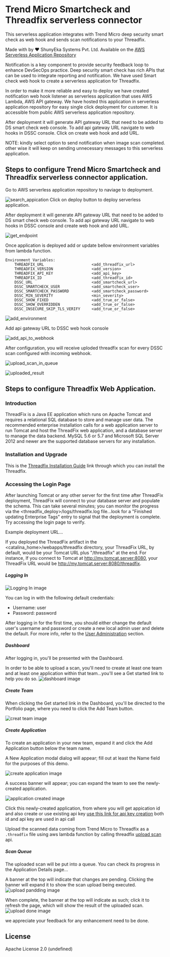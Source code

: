 # Trend Micro Smartcheck and Threadfix serverless connector

This serverless application integrates with Trend Micro deep security smart check as web hook and sends scan notifications to your Threadfix.

Made with by ❤️  ShunyEka Systems Pvt. Ltd.  Available on the [AWS Serverless Application Repository](https://aws.amazon.com/serverless)
  
Notification is a key component to provide security feedback loop to enhance DevSecOps practice. Deep security smart check has  rich APIs that can be used to integrate reporting and notification. We have used Smart check web hook to create a serverless application for Threadfix. 

In order to make it more reliable and easy to deploy we have created notification web hook listener as serverless application that uses AWS Lambda, AWS API gateway. We have hosted this application in serverless application repository for easy single click deployment for customer. It is accessible from public AWS serverless application repository. 
  
After deployment it will generate API gateway URL that need to be added to DS smart check web console. To add api gateway URL navigate to web hooks in DSSC console. Click on create web hook and add URL.

NOTE: kindly select option to send notification when image scan completed. other wise it will keep on sending unnecessary messages to this serverless application. 
  
## Steps to configure Trend Micro Smartcheck and Threadfix serverless connector application.
Go to AWS serverless application repository to naviage to deployment.
  
![search_appication](/images/search_appication.jpg)
   Click on deploy button to deploy serverless application.
   
After deployment it will generate API gateway URL that need to be added to DS smart check web console. To add api gateway URL navigate to web hooks in DSSC console and create web hook and add URL.

![get_endpoint](/images/get_endpoint.jpg)

Once application is deployed add or update bellow environment variables from lambda function.

    Environment Variables:
        THREADFIX_URL                     <add_threadfix_url>
        THREADFIX_VERSION                 <add_version>
        THREADFIX_API_KEY                 <add_api_key>
        THREADFIX_ID                      <add_threadfix_id>
        DSSC_URL                          <add_smartcheck_url>
        DSSC_SMARTCHECK_USER              <add_smartcheck_user>
        DSSC_SMARTCHECK_PASSWORD          <add_smartcheck_password>
        DSSC_MIN_SEVERITY                 <min_severity>
        DSSC_SHOW_FIXED                   <add_true_or_false>
        DSSC_SHOW_OVERRIDDEN              <add_true_or_false>
        DSSC_INSECURE_SKIP_TLS_VERIFY     <add_true_or_false>

![add_environment](/images/add_environment.jpg)

Add api gateway URL to DSSC web hook console

![add_api_to_webhook](images/add_api_to_webhook.jpg)
 
After configuration, you will receive uploded threadfix scan for every DSSC scan configured with incoming webhook.

![upload_scan_in_queue](/images/upload_scan_in_queue.jpg)

![uploaded_result](/images/uploaded_result.jpg)

## Steps to configure Threadfix Web Application.
### Introduction 
ThreadFix is a Java EE application which runs on Apache Tomcat and requires a relational SQL database to store and manage user data.  The recommended enterprise installation calls for a web application server to run Tomcat and host the ThreadFix web application, and a database server to manage the data backend.   MySQL 5.6 or 5.7 and Microsoft SQL Server 2012 and newer are the supported database servers for any installation.

### Installation and Upgrade
This is the [Threadfix Installation Guide](https://denimgroup.atlassian.net/wiki/spaces/TDOC/pages/22582753/Installation+and+Upgrade+Guide) link through which you can install the Threadfix.

### Accessing the Login Page
After launching Tomcat or any other server for the first time after ThreadFix deployment, ThreadFix will connect to your database server and populate the schema. This can take several minutes; you can monitor the progress via the <threadfix_deploy>/logs/threadfix.log file...look for a "Finished updating Enterprise Tags" entry to signal that the deployment is complete. Try accessing the login page to verify.

Example deployment URL...

If you deployed the ThreadFix artifact in the <catalina_home>/webapps/threadfix directory, your ThreadFix URL, by default, would be your Tomcat URL plus "/threadfix" at the end. For instance, If you connect to Tomcat at http://my.tomcat.server:8080, your ThreadFix URL would be http://my.tomcat.server:8080/threadfix.

##### Logging In

![Logging In image](/images/threadfix_login.png)

You can log in with the following default credentials:

- Username: user
- Password: password

After logging in for the first time, you should either change the default user's username and password or create a new local admin user and delete the default. For more info, refer to the [User Administration](https://denimgroup.atlassian.net/wiki/spaces/TDOC/pages/22614962/User+Administration) section.

##### Dashboard
After logging in, you'll be presented with the Dashboard.

In order to be able to upload a scan, you'll need to create at least one team and at least one application within that team...you'll see a Get started link to help you do so.
![dashboard image](/images/threadfix_dashbord.jpg)

##### Create Team
When clicking the Get started link in the Dashboard, you'll be directed to the Portfolio page, where you need to click the Add Team button.

![creat team image](/images/create_team.png)


##### Create Application
To create an application in your new team, expand it and click the Add Application button below the team name.

A New Application modal dialog will appear; fill out at least the Name field for the purposes of this demo.

![create application image](/images/fil_application.jpg)

A success banner will appear; you can expand the team to see the newly-created application.

![application created image](/images/application_created.png)

Click this newly-created application, from where you will get appication id and also create or use existing api key [use this link for api key creation](https://denimgroup.atlassian.net/wiki/spaces/TDOC/pages/22619214/API+Keys) both id and api key are used in api call


Upload the scanned data coming from Trend Micro to Threadfix as a `.threadfix` file using aws lambda function by calling threadfix [upload scan](https://denimgroup.atlassian.net/wiki/spaces/TDOC/pages/22908335/Upload+Scan+-+API) api.

##### Scan Queue
The uploaded scan will be put into a queue. You can check its progress in the Application Details page...

A banner at the top will indicate that changes are pending.
Clicking the banner will expand it to show the scan upload being executed.  
![upload pandding image](/images/upload_scan_in_queue.jpg)

When complete, the banner at the top will indicate as such; click it to refresh the page, which will show the result of the uploaded scan.
![upload done image](/images/uploaded_result.jpg)

 
we appreciate your feedback for any enhancement need to be done.

## License

Apache License 2.0 (undefined)

